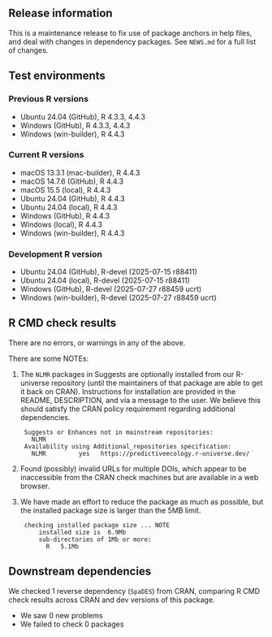 ## Release information

This is a maintenance release to fix use of package anchors in help files,
and deal with changes in dependency packages.
See `NEWS.md` for a full list of changes.

## Test environments

### Previous R versions
* Ubuntu 24.04                 (GitHub), R 4.3.3, 4.4.3
* Windows                      (GitHub), R 4.3.3, 4.4.3
* Windows                 (win-builder), R 4.4.3

### Current R versions
* macOS 13.3.1            (mac-builder), R 4.4.3
* macOS 14.7.6                 (GitHub), R 4.4.3
* macOS 15.5                    (local), R 4.4.3
* Ubuntu 24.04                 (GitHub), R 4.4.3
* Ubuntu 24.04                  (local), R 4.4.3
* Windows                      (GitHub), R 4.4.3
* Windows                       (local), R 4.4.3
* Windows                 (win-builder), R 4.4.3

### Development R version
* Ubuntu 24.04                 (GitHub), R-devel (2025-07-15 r88411)
* Ubuntu 24.04                  (local), R-devel (2025-07-15 r88411)
* Windows                      (GitHub), R-devel (2025-07-27 r88459 ucrt)
* Windows                 (win-builder), R-devel (2025-07-27 r88459 ucrt)

## R CMD check results

There are no errors, or warnings in any of the above.

There are some NOTEs:

1. The `NLMR` packages in Suggests are optionally installed from our R-universe repository
  (until the maintainers of that package are able to get it back on CRAN).
  Instructions for installation are provided in the README, DESCRIPTION, and via a message to the user.
  We believe this should satisfy the CRAN policy requirement regarding additional dependencies.

        Suggests or Enhances not in mainstream repositories:
          NLMR
        Availability using Additional_repositories specification:
          NLMR         yes   https://predictiveecology.r-universe.dev/

2. Found (possibly) invalid URLs for multiple DOIs, which appear to be inaccessible from the CRAN check machines but are available in a web browser.

3. We have made an effort to reduce the package as much as possible, but the installed package size is larger than the 5MB limit.

        checking installed package size ... NOTE
            installed size is  6.9Mb
            sub-directories of 1Mb or more:
              R   5.1Mb

## Downstream dependencies

We checked 1 reverse dependency (`SpaDES`) from CRAN, comparing R CMD check results across CRAN and dev versions of this package.

 * We saw 0 new problems
 * We failed to check 0 packages
